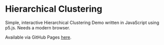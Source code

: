 # Hierarchical Clustering

Simple, interactive Hierarchical Clustering Demo written in JavaScript using p5.js. Needs a modern browser.

Available via GitHub Pages [here](https://valentinvoigt.github.io/hierclust/).
